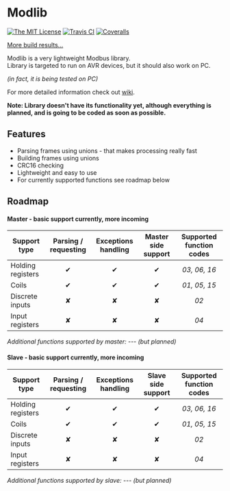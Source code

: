 # Modlib
[![The MIT License](https://img.shields.io/badge/license-MIT-orange.svg?style=flat-square)](http://opensource.org/licenses/MIT)
[![Travis CI](https://img.shields.io/travis/Jacajack/modlib.svg?style=flat-square)](https://travis-ci.org/Jacajack/modlib)
[![Coveralls](https://img.shields.io/coveralls/Jacajack/modlib.svg?style=flat-square)](https://coveralls.io/github/Jacajack/modlib)

[More build results...](https://github.com/Jacajack/modlib/wiki/Build-results-history)

Modlib is a very lightweight Modbus library.<br>
Library is targeted to run on AVR devices, but it should also work on PC.

*(in fact, it is being tested on PC)*


For more detailed information check out [wiki](https://github.com/Jacajack/modlib/wiki).

**Note: Library doesn't have its functionality yet, although everything is planned, and is going to be coded as soon as possible.**

## Features
- Parsing frames using unions - that makes processing really fast
- Building frames using unions
- CRC16 checking
- Lightweight and easy to use
- For currently supported functions see roadmap below

## Roadmap
#### Master - basic support currently, more incoming
| Support type     | Parsing / requesting | Exceptions handling | Master side support | Supported function codes |
|------------------|:--------------------:|:-------------------:|:-------------------:|:------------------------:|
|Holding registers | &#10004;             | &#10004;            | &#10004;            |*03, 06, 16*              |
|Coils             | &#10004;             | &#10004;            | &#10004;            |*01, 05, 15*              |
|Discrete inputs   | &#10008;             | &#10008;            | &#10008;            |*02*                      |
|Input registers   | &#10008;             | &#10008;            | &#10008;            |*04*                      |

*Additional functions supported by master: --- (but planned)*

#### Slave - basic support currently, more incoming
| Support type     | Parsing / requesting | Exceptions handling | Slave side support | Supported function codes |
|------------------|:--------------------:|:-------------------:|:------------------:|:------------------------:|
|Holding registers | &#10004;             | &#10004;            | &#10004;           |*03, 06, 16*              |
|Coils             | &#10004;             | &#10004;            | &#10004;           |*01, 05, 15*              |
|Discrete inputs   | &#10008;             | &#10008;            | &#10008;           |*02*                      |
|Input registers   | &#10008;             | &#10008;            | &#10008;           |*04*                      |

*Additional functions supported by slave: --- (but planned)*
